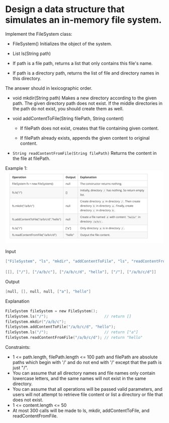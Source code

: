 # Design a data structure that simulates an in-memory file system.

Implement the FileSystem class:

* FileSystem() Initializes the object of the system.

* List<String> ls(String path)

* If path is a file path, returns a list that only contains this file's name.

* If path is a directory path, returns the list of file and directory names in this directory.

The answer should in lexicographic order.

* void mkdir(String path) Makes a new directory according to the given path. The given directory path does not exist. If the middle directories in the path do not exist, you should create them as well.
* void addContentToFile(String filePath, String content)

    * If filePath does not exist, creates that file containing given content.

    * If filePath already exists, appends the given content to original content.

* `String readContentFromFile(String filePath)` Returns the content in the file at filePath.
 

Example 1:
![table](image.png)

Input
```c
["FileSystem", "ls", "mkdir", "addContentToFile", "ls", "readContentFromFile"]

[[], ["/"], ["/a/b/c"], ["/a/b/c/d", "hello"], ["/"], ["/a/b/c/d"]]
```
Output
```c
[null, [], null, null, ["a"], "hello"]
```

Explanation
```c
FileSystem fileSystem = new FileSystem();
fileSystem.ls("/");                         // return []
fileSystem.mkdir("/a/b/c");
fileSystem.addContentToFile("/a/b/c/d", "hello");
fileSystem.ls("/");                         // return ["a"]
fileSystem.readContentFromFile("/a/b/c/d"); // return "hello"
```
 

Constraints:

* 1 <= path.length, filePath.length <= 100
path and filePath are absolute paths which begin with '/' and do not end with '/' except that the path is just "/".
* You can assume that all directory names and file names only contain lowercase letters, and the same names will not exist in the same directory.
* You can assume that all operations will be passed valid parameters, and users will not attempt to retrieve file content or list a directory or file that does not exist.
* 1 <= content.length <= 50
* At most 300 calls will be made to ls, mkdir, addContentToFile, and readContentFromFile.